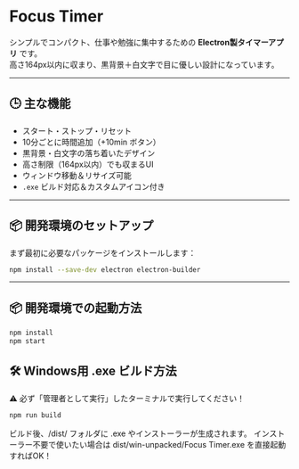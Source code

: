 # Focus Timer

シンプルでコンパクト、仕事や勉強に集中するための **Electron製タイマーアプリ** です。  
高さ164px以内に収まり、黒背景＋白文字で目に優しい設計になっています。

---

## 🕒 主な機能

- スタート・ストップ・リセット
- 10分ごとに時間追加（+10min ボタン）
- 黒背景・白文字の落ち着いたデザイン
- 高さ制限（164px以内）でも収まるUI
- ウィンドウ移動＆リサイズ可能
- `.exe` ビルド対応＆カスタムアイコン付き

---

## 📦 開発環境のセットアップ

まず最初に必要なパッケージをインストールします：

```bash
npm install --save-dev electron electron-builder
```

---

## 📦 開発環境での起動方法

```bash
npm install
npm start
```

## 🛠 Windows用 .exe ビルド方法
⚠ 必ず「管理者として実行」したターミナルで実行してください！

```bash
npm run build
```

ビルド後、/dist/ フォルダに .exe やインストーラーが生成されます。
インストーラー不要で使いたい場合は dist/win-unpacked/Focus Timer.exe を直接起動すればOK！

